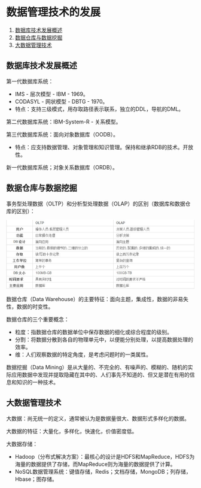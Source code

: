 # 数据管理技术的发展

1.  [数据库技术发展概述](#数据库技术发展概述)
2.  [数据仓库与数据挖掘](#数据仓库与数据挖掘)
3.  [大数据管理技术](#大数据管理技术)

## 数据库技术发展概述

第一代数据库系统：

*   IMS - 层次模型 - IBM - 1969。
*   CODASYL - 网状模型 - DBTG - 1970。
*   特点：支持三级模式，用存取路径表示联系，独立的DDL，导航的DML。

第二代数据库系统：IBM-System-R - 关系模型。

第三代数据库系统：面向对象数据库（OODB）。

*   特点：应支持数据管理、对象管理和知识管理。保持和继承RDB的技术。开放性。

新一代数据库系统；对象关系数据库（ORDB）。

## 数据仓库与数据挖掘

事务型处理数据（OLTP）和分析型处理数据（OLAP）的区别（数据库和数据仓库的区别）：

![OLTP and OLAP](resources/oltp_and_olap.png)

数据仓库（Data Warehouse）的主要特征：面向主题，集成性，数据的非易失性，数据的时变性。

数据仓库的三个重要概念：

*   粒度：指数据仓库的数据单位中保存数据的细化或综合程度的级别。
*   分割：将数据分散到各自的物理单元中，以便能分别处理，以提高数据处理的效率。
*   维：人们观察数据的特定角度，是考虑问题时的一类属性。

数据挖掘（Data Mining）是从大量的、不完全的、有噪声的、模糊的、随机的实际应用数据中发现并提取隐藏在其中的、人们事先不知道的、但又是潜在有用的信息和知识的一种技术。

## 大数据管理技术

大数据：尚无统一的定义，通常被认为是数据量很大、数据形式多样化的数据。

大数据的特征：大量化，多样化，快速化，价值密度低。

大数据存储：

*   Hadoop（分布式解决方案）：最核心的设计是HDFS和MapReduce，HDFS为海量的数据提供了存储，而MapReduce则为海量的数据提供了计算。
*   NoSQL数据管理系统：键值存储，Redis；文档存储，MongoDB；列存储，Hbase；图存储。
